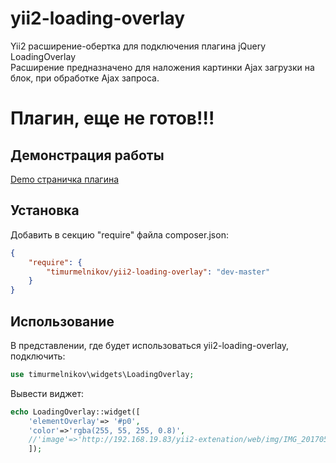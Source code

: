 yii2-loading-overlay
================
Yii2 расширение-обертка для подключения плагина jQuery LoadingOverlay  
Расширение предназначено для наложения картинки Ajax загрузки на блок, при обработке Ajax запроса.

# Плагин, еще не готов!!!

## Демонстрация работы
[Demo страничка плагина](https://gasparesganga.com/labs/jquery-loading-overlay/)

## Установка
Добавить в секцию "require" файла composer.json:
``` json
{
    "require": {
        "timurmelnikov/yii2-loading-overlay": "dev-master"
    }
}
```

## Использование
В представлении, где будет использоваться yii2-loading-overlay, подключить:
``` php
use timurmelnikov\widgets\LoadingOverlay;
```
Вывести виджет:
``` php
echo LoadingOverlay::widget([
    'elementOverlay'=> '#p0',
    'color'=>'rgba(255, 55, 255, 0.8)',
    //'image'=>'http://192.168.19.83/yii2-extenation/web/img/IMG_20170513_105214.jpg'
    ]);
```